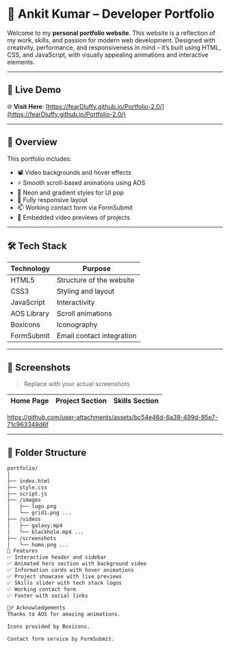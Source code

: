 # 💼 Ankit Kumar – Developer Portfolio

Welcome to my **personal portfolio website**. This website is a reflection of my work, skills, and passion for modern web development. Designed with creativity, performance, and responsiveness in mind – it’s built using HTML, CSS, and JavaScript, with visually appealing animations and interactive elements.

---

## 🚀 Live Demo

🌐 **Visit Here**: [https://fearDluffy.github.io/Portfolio-2.0/](https://fearDluffy.github.io/Portfolio-2.0/)

---

## 🧠 Overview

This portfolio includes:

- 📽️ Video backgrounds and hover effects
- ⚡ Smooth scroll-based animations using AOS
- 🌈 Neon and gradient styles for UI pop
- 📱 Fully responsive layout
- 📫 Working contact form via FormSubmit
- 🎥 Embedded video previews of projects

---

## 🛠️ Tech Stack

| Technology   | Purpose                  |
|--------------|---------------------------|
| HTML5        | Structure of the website  |
| CSS3         | Styling and layout        |
| JavaScript   | Interactivity             |
| AOS Library  | Scroll animations         |
| Boxicons     | Iconography               |
| FormSubmit   | Email contact integration |

---

## 📸 Screenshots

> Replace with your actual screenshots

| Home Page | Project Section | Skills Section |
|----------|------------------|----------------|



https://github.com/user-attachments/assets/bc54e46d-6a38-499d-85e7-71c963348d6f



---

## 📂 Folder Structure

```bash
portfolio/
│
├── index.html
├── style.css
├── script.js
├── /images
│   ├── logo.png
│   └── grid1.png ...
├── /videos
│   ├── galaxy.mp4
│   └── blackhole.mp4 ...
├── /screenshots
│   └── home.png ...
🧩 Features
✅ Interactive header and sidebar
✅ Animated hero section with background video
✅ Information cards with hover animations
✅ Project showcase with live previews
✅ Skills slider with tech stack logos
✅ Working contact form
✅ Footer with social links

🙋‍♂️ Acknowledgements
Thanks to AOS for amazing animations.

Icons provided by Boxicons.

Contact form service by FormSubmit.

